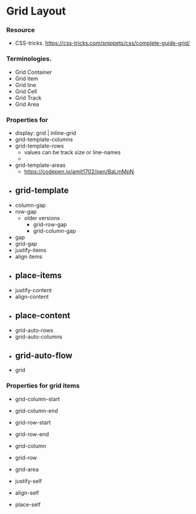 # Grid Layout

### Resource

- CSS-tricks. https://css-tricks.com/snippets/css/complete-guide-grid/

### Terminologies.

- Grid Container
- Grid item
- Grid line
- Grid Cell
- Grid Track
- Grid Area

### Properties for

- display: grid | inline-grid
- grid-template-columns
- grid-template-rows
  - values can be track size or line-names
  -
- grid-template-areas
  - https://codepen.io/amit1702/pen/BaLmMpN
- ## grid-template
- column-gap
- row-gap
  - older versions
    - grid-row-gap
    - grid-column-gap
- gap
- grid-gap
- justify-items
- align items
- ## place-items
- justify-content
- align-content
- ## place-content
- grid-auto-rows
- grid-auto-columns
- ## grid-auto-flow
- grid

### Properties for grid items

- grid-column-start
- grid-column-end
- grid-row-start
- grid-row-end
- grid-column
- grid-row
- grid-area

- justify-self
- align-self
- place-self
